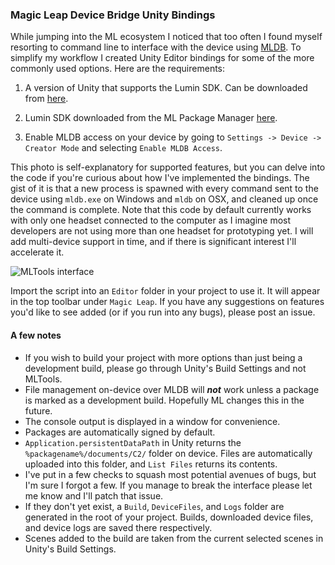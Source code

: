 ### Magic Leap Device Bridge Unity Bindings

While jumping into the ML ecosystem I noticed that too often I found myself resorting to command line to interface with the device using [MLDB](https://creator.magicleap.com/learn/guides/magic-leap-device-bridge-reference). To simplify my workflow I created Unity Editor bindings for some of the more commonly used options. Here are the requirements:

1) A version of Unity that supports the Lumin SDK. Can be downloaded from [here](https://unity3d.com/partners/magicleap).

2) Lumin SDK downloaded from the ML Package Manager [here](https://creator.magicleap.com/downloads/lumin-sdk/unity).

3) Enable MLDB access on your device by going to `Settings -> Device -> Creator Mode` and selecting `Enable MLDB Access`.

This photo is self-explanatory for supported features, but you can delve into the code if you're curious about how I've implemented the bindings. The gist of it is that a new process is spawned with every command sent to the device using `mldb.exe` on Windows and `mldb` on OSX, and cleaned up once the command is complete. Note that this code by default currently works with only one headset connected to the computer as I imagine most developers are not using more than one headset for prototyping yet. I will add multi-device support in time, and if there is significant interest I'll accelerate it.

![MLTools interface](MLTools.PNG)

Import the script into an `Editor` folder in your project to use it. It will appear in the top toolbar under `Magic Leap`. If you have any suggestions on features you'd like to see added (or if you run into any bugs), please post an issue. 

#### A few notes

* If you wish to build your project with more options than just being a development build, please go through Unity's Build Settings and not MLTools.
* File management on-device over MLDB will ***not*** work unless a package is marked as a development build. Hopefully ML changes this in the future.
* The console output is displayed in a window for convenience. 
* Packages are automatically signed by default.
* `Application.persistentDataPath` in Unity returns the `%packagename%/documents/C2/` folder on device. Files are automatically uploaded into this folder, and `List Files` returns its contents.
* I've put in a few checks to squash most potential avenues of bugs, but I'm sure I forgot a few. If you manage to break the interface please let me know and I'll patch that issue.
* If they don't yet exist, a `Build`, `DeviceFiles`, and `Logs` folder are generated in the root of your project. Builds, downloaded device files, and device logs are saved there respectively.
* Scenes added to the build are taken from the current selected scenes in Unity's Build Settings.

